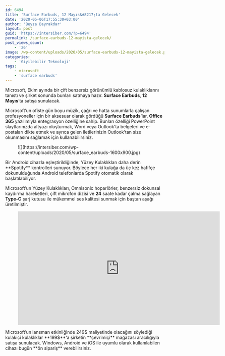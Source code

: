 ```yaml
---
id: 6494
title: 'Surface Earbuds, 12 Mayıs&#8217;ta Gelecek'
date: '2020-05-06T17:55:30+03:00'
author: 'Beyza Bayrakdar'
layout: post
guid: 'https://intersiber.com/?p=6494'
permalink: /surface-earbuds-12-mayista-gelecek/
post_views_count:
    - '26'
image: /wp-content/uploads/2020/05/surface-earbuds-12-mayista-gelecek.png
categories:
    - 'Giyilebilir Teknoloji'
tags:
    - microsoft
    - 'surface earbuds'
---
```


Microsoft, Ekim ayında bir çift benzersiz görünümlü kablosuz kulaklıklarını tanıstı ve şirket sonunda bunları satmaya hazır. **Surface Earbuds**, **12 Mayıs**‘ta satışa sunulacak.

Microsoft’un ofiste gün boyu müzik, çağrı ve hatta sunumlarla çalışan profesyoneller için bir aksesuar olarak gördüğü **Surface Earbuds**‘lar, **Office 365** yazılımıyla entegrasyon özelliğine sahip. Bunları özelliği PowerPoint slaytlarınızda altyazı oluşturmak, Word veya Outlook’ta belgeleri ve e-postaları dikte etmek ve ayrıca gelen iletilerinizin Outlook’tan size okunmasını sağlamak için kullanabilirsiniz.

<figure class="wp-block-image size-large">![](https://intersiber.com/wp-content/uploads/2020/05/surface_earbuds-1600x900.jpg)</figure>Bir Android cihazla eşleştirildiğinde, Yüzey Kulaklıkları daha derin **Spotify** kontrolleri sunuyor. Böylece her iki kulağa da üç kez hafifçe dokunulduğunda Android telefonlarda Spotify otomatik olarak başlatılabiliyor.

Microsoft’un Yüzey Kulaklıkları, Omnisonic hoparlörler, benzersiz dokunsal kaydırma hareketleri, çift mikrofon dizisi ve **24** saate kadar çalma sağlayan **Type-C** şarj kutusu ile mükemmel ses kalitesi sunmak için baştan aşağı üretilmiştir.

<figure class="wp-block-embed-youtube wp-block-embed is-type-video is-provider-youtube wp-embed-aspect-16-9 wp-has-aspect-ratio"><div class="wp-block-embed__wrapper"><span class="embed-youtube" style="text-align:center; display: block;"><iframe allowfullscreen="true" class="youtube-player" height="360" src="https://www.youtube.com/embed/hMk7wnybXLM?version=3&rel=1&fs=1&autohide=2&showsearch=0&showinfo=1&iv_load_policy=1&wmode=transparent" style="border:0;" width="640"></iframe></span></div></figure>Microsoft’un lansman etkinliğinde 249$ maliyetinde olacağını söylediği kulakiçi kulaklıklar **199$**‘a şirketin **çevrimiçi** mağazası aracılığıyla satışa sunulacak. Windows, Android ve iOS ile uyumlu olarak kullanılabilen cihazı bugün **ön sipariş** verebilirsiniz.